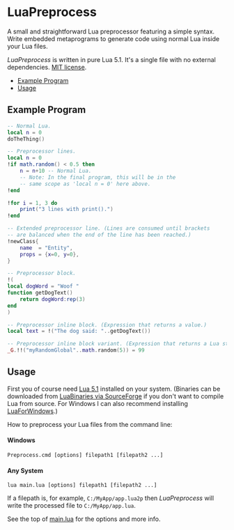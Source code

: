 # LuaPreprocess

<!-- ![version 1.0](https://img.shields.io/badge/version-1.0-green.svg) -->

A small and straightforward Lua preprocessor featuring a simple syntax.
Write embedded metaprograms to generate code using normal Lua inside your Lua files.

*LuaPreprocess* is written in pure Lua 5.1. It's a single file with no external dependencies. [MIT license](LICENSE.txt).

- [Example Program](#example-program)
- [Usage](#usage)



## Example Program
```lua
-- Normal Lua.
local n = 0
doTheThing()

-- Preprocessor lines.
local n = 0
!if math.random() < 0.5 then
	n = n+10 -- Normal Lua.
	-- Note: In the final program, this will be in the
	-- same scope as 'local n = 0' here above.
!end

!for i = 1, 3 do
	print("3 lines with print().")
!end

-- Extended preprocessor line. (Lines are consumed until brackets
-- are balanced when the end of the line has been reached.)
!newClass{
	name  = "Entity",
	props = {x=0, y=0},
}

-- Preprocessor block.
!(
local dogWord = "Woof "
function getDogText()
	return dogWord:rep(3)
end
)

-- Preprocessor inline block. (Expression that returns a value.)
local text = !("The dog said: "..getDogText())

-- Preprocessor inline block variant. (Expression that returns a Lua string.)
_G.!!("myRandomGlobal"..math.random(5)) = 99
```



## Usage
First you of course need [Lua 5.1](https://www.lua.org/versions.html#5.1) installed on your system. (Binaries can be
downloaded from [LuaBinaries via SourceForge](https://sourceforge.net/projects/luabinaries/files/5.1.5/Tools%20Executables/)
if you don't want to compile Lua from source. For Windows I can also recommend installing
[LuaForWindows](https://github.com/rjpcomputing/luaforwindows).)

How to preprocess your Lua files from the command line:

#### Windows
```batch
Preprocess.cmd [options] filepath1 [filepath2 ...]
```

#### Any System
```batch
lua main.lua [options] filepath1 [filepath2 ...]
```

If a filepath is, for example, `C:/MyApp/app.lua2p` then *LuaPreprocess* will write the processed file to `C:/MyApp/app.lua`.

See the top of [main.lua](main.lua) for the options and more info.



